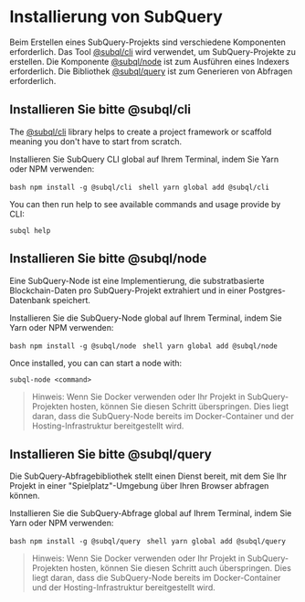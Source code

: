 # Installierung von SubQuery

Beim Erstellen eines SubQuery-Projekts sind verschiedene Komponenten erforderlich. Das Tool [@subql/cli](https://github.com/subquery/subql/tree/docs-new-section/packages/cli) wird verwendet, um SubQuery-Projekte zu erstellen. Die Komponente [@subql/node](https://github.com/subquery/subql/tree/docs-new-section/packages/node) ist zum Ausführen eines Indexers erforderlich. Die Bibliothek [@subql/query](https://github.com/subquery/subql/tree/docs-new-section/packages/query) ist zum Generieren von Abfragen erforderlich.

## Installieren Sie bitte @subql/cli

The [@subql/cli](https://github.com/subquery/subql/tree/docs-new-section/packages/cli) library helps to create a project framework or scaffold meaning you don't have to start from scratch.

Installieren Sie SubQuery CLI global auf Ihrem Terminal, indem Sie Yarn oder NPM verwenden:

<CodeGroup> <CodeGroupItem title="NPM"> ```bash npm install -g @subql/cli ``` </CodeGroupItem>
<CodeGroupItem title="YARN" active> ```shell yarn global add @subql/cli ``` </CodeGroupItem> </CodeGroup>

You can then run help to see available commands and usage provide by CLI:

```shell
subql help
```
## Installieren Sie bitte @subql/node

Eine SubQuery-Node ist eine Implementierung, die substratbasierte Blockchain-Daten pro SubQuery-Projekt extrahiert und in einer Postgres-Datenbank speichert.

Installieren Sie die SubQuery-Node global auf Ihrem Terminal, indem Sie Yarn oder NPM verwenden:

<CodeGroup> <CodeGroupItem title="NPM"> ```bash npm install -g @subql/node ``` </CodeGroupItem>
<CodeGroupItem title="YARN" active> ```shell yarn global add @subql/node ``` </CodeGroupItem> </CodeGroup>

Once installed, you can can start a node with:

```shell
subql-node <command>
```
> Hinweis: Wenn Sie Docker verwenden oder Ihr Projekt in SubQuery-Projekten hosten, können Sie diesen Schritt überspringen. Dies liegt daran, dass die SubQuery-Node bereits im Docker-Container und der Hosting-Infrastruktur bereitgestellt wird.

## Installieren Sie bitte @subql/query

Die SubQuery-Abfragebibliothek stellt einen Dienst bereit, mit dem Sie Ihr Projekt in einer "Spielplatz"-Umgebung über Ihren Browser abfragen können.

Installieren Sie die SubQuery-Abfrage global auf Ihrem Terminal, indem Sie Yarn oder NPM verwenden:

<CodeGroup> <CodeGroupItem title="NPM"> ```bash npm install -g @subql/query ``` </CodeGroupItem>
<CodeGroupItem title="YARN" active> ```shell yarn global add @subql/query ``` </CodeGroupItem> </CodeGroup>

> Hinweis: Wenn Sie Docker verwenden oder Ihr Projekt in SubQuery-Projekten hosten, können Sie diesen Schritt auch überspringen. Dies liegt daran, dass die SubQuery-Node bereits im Docker-Container und der Hosting-Infrastruktur bereitgestellt wird. 